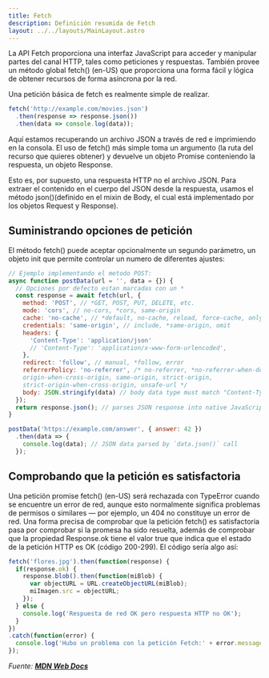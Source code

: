 ```yaml
---
title: Fetch
description: Definición resumida de Fetch
layout: ../../layouts/MainLayout.astro
---
```


La API Fetch proporciona una interfaz JavaScript para acceder y manipular partes del canal HTTP, tales como peticiones y respuestas. También provee un método global fetch() (en-US) que proporciona una forma fácil y lógica de obtener recursos de forma asíncrona por la red.

Una petición básica de fetch es realmente simple de realizar.

```js
fetch('http://example.com/movies.json')
  .then(response => response.json())
  .then(data => console.log(data));

```

Aquí estamos recuperando un archivo JSON a través de red e imprimiendo en la consola.
El uso de fetch() más simple toma un argumento (la ruta del recurso que quieres obtener)
y devuelve un objeto Promise conteniendo la respuesta, un objeto Response.

Esto es, por supuesto, una respuesta HTTP no el archivo JSON. Para extraer el contenido
en el cuerpo del JSON desde la respuesta, usamos el método json()(definido en el mixin de Body,
el cual está implementado por los objetos Request y Response).

## Suministrando opciones de petición

El método fetch() puede aceptar opcionalmente un segundo parámetro, un objeto init
que permite controlar un numero de diferentes ajustes:

```js
// Ejemplo implementando el metodo POST:
async function postData(url = '', data = {}) {
  // Opciones por defecto estan marcadas con un *
  const response = await fetch(url, {
    method: 'POST', // *GET, POST, PUT, DELETE, etc.
    mode: 'cors', // no-cors, *cors, same-origin
    cache: 'no-cache', // *default, no-cache, reload, force-cache, only-if-cached
    credentials: 'same-origin', // include, *same-origin, omit
    headers: {
      'Content-Type': 'application/json'
      // 'Content-Type': 'application/x-www-form-urlencoded',
    },
    redirect: 'follow', // manual, *follow, error
    referrerPolicy: 'no-referrer', /* no-referrer, *no-referrer-when-downgrade, origin,
    origin-when-cross-origin, same-origin, strict-origin,
    strict-origin-when-cross-origin, unsafe-url */
    body: JSON.stringify(data) // body data type must match "Content-Type" header
  });
  return response.json(); // parses JSON response into native JavaScript objects
}

postData('https://example.com/answer', { answer: 42 })
  .then(data => {
    console.log(data); // JSON data parsed by `data.json()` call
  });

```

## Comprobando que la petición es satisfactoria

Una petición promise fetch() (en-US) será rechazada con TypeError cuando se encuentre un error de red,
aunque esto normalmente significa problemas de permisos o similares — por ejemplo, un 404 no constituye
un error de red. Una forma precisa de comprobar que la petición fetch() es satisfactoria pasa por comprobar
si la promesa ha sido resuelta, además de comprobar que la propiedad Response.ok tiene el valor true que
indica que el estado de la petición HTTP es OK (código 200-299). El código sería algo así:

```js
fetch('flores.jpg').then(function(response) {
  if(response.ok) {
    response.blob().then(function(miBlob) {
      var objectURL = URL.createObjectURL(miBlob);
      miImagen.src = objectURL;
    });
  } else {
    console.log('Respuesta de red OK pero respuesta HTTP no OK');
  }
})
.catch(function(error) {
  console.log('Hubo un problema con la petición Fetch:' + error.message);
});

```

_Fuente: [**MDN Web Docs**](https://developer.mozilla.org/es/docs/Web/API/Fetch_API/Using_Fetch)_